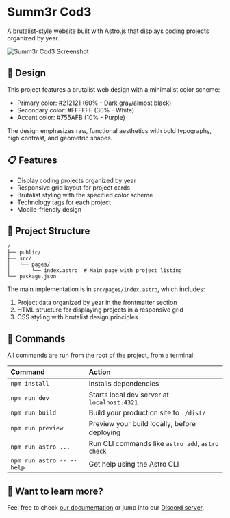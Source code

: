 # Summ3r Cod3

A brutalist-style website built with Astro.js that displays coding projects organized by year.

![Summ3r Cod3 Screenshot](https://via.placeholder.com/800x400?text=Summ3r+Cod3+Screenshot)

## 🎨 Design

This project features a brutalist web design with a minimalist color scheme:

- Primary color: #212121 (60% - Dark gray/almost black)
- Secondary color: #FFFFFF (30% - White)
- Accent color: #755AFB (10% - Purple)

The design emphasizes raw, functional aesthetics with bold typography, high contrast, and geometric shapes.

## 📋 Features

- Display coding projects organized by year
- Responsive grid layout for project cards
- Brutalist styling with the specified color scheme
- Technology tags for each project
- Mobile-friendly design

## 🚀 Project Structure

```text
/
├── public/
├── src/
│   └── pages/
│       └── index.astro  # Main page with project listing
└── package.json
```

The main implementation is in `src/pages/index.astro`, which includes:

1. Project data organized by year in the frontmatter section
2. HTML structure for displaying projects in a responsive grid
3. CSS styling with brutalist design principles

## 🧞 Commands

All commands are run from the root of the project, from a terminal:

| Command                   | Action                                           |
| :------------------------ | :----------------------------------------------- |
| `npm install`             | Installs dependencies                            |
| `npm run dev`             | Starts local dev server at `localhost:4321`      |
| `npm run build`           | Build your production site to `./dist/`          |
| `npm run preview`         | Preview your build locally, before deploying     |
| `npm run astro ...`       | Run CLI commands like `astro add`, `astro check` |
| `npm run astro -- --help` | Get help using the Astro CLI                     |

## 👀 Want to learn more?

Feel free to check [our documentation](https://docs.astro.build) or jump into our [Discord server](https://astro.build/chat).

